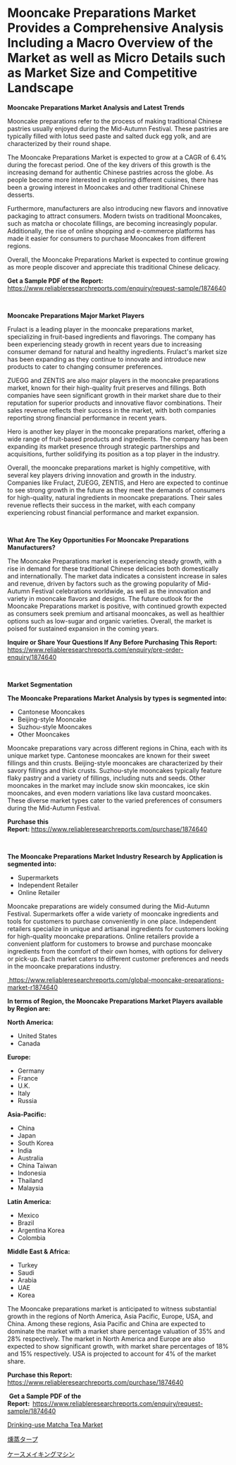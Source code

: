 <p><h1>Mooncake Preparations Market Provides a Comprehensive Analysis Including a Macro Overview of the Market as well as Micro Details such as Market Size and Competitive Landscape</h1></p><p><strong>Mooncake Preparations Market Analysis and Latest Trends</strong></p>
<p><p>Mooncake preparations refer to the process of making traditional Chinese pastries usually enjoyed during the Mid-Autumn Festival. These pastries are typically filled with lotus seed paste and salted duck egg yolk, and are characterized by their round shape. </p><p>The Mooncake Preparations Market is expected to grow at a CAGR of 6.4% during the forecast period. One of the key drivers of this growth is the increasing demand for authentic Chinese pastries across the globe. As people become more interested in exploring different cuisines, there has been a growing interest in Mooncakes and other traditional Chinese desserts.</p><p>Furthermore, manufacturers are also introducing new flavors and innovative packaging to attract consumers. Modern twists on traditional Mooncakes, such as matcha or chocolate fillings, are becoming increasingly popular. Additionally, the rise of online shopping and e-commerce platforms has made it easier for consumers to purchase Mooncakes from different regions.</p><p>Overall, the Mooncake Preparations Market is expected to continue growing as more people discover and appreciate this traditional Chinese delicacy.</p></p>
<p><strong>Get a Sample PDF of the Report:&nbsp;</strong> <a href="https://www.reliableresearchreports.com/enquiry/request-sample/1874640">https://www.reliableresearchreports.com/enquiry/request-sample/1874640</a></p>
<p>&nbsp;</p>
<p><strong>Mooncake Preparations Major Market Players</strong></p>
<p><p>Frulact is a leading player in the mooncake preparations market, specializing in fruit-based ingredients and flavorings. The company has been experiencing steady growth in recent years due to increasing consumer demand for natural and healthy ingredients. Frulact's market size has been expanding as they continue to innovate and introduce new products to cater to changing consumer preferences.</p><p>ZUEGG and ZENTIS are also major players in the mooncake preparations market, known for their high-quality fruit preserves and fillings. Both companies have seen significant growth in their market share due to their reputation for superior products and innovative flavor combinations. Their sales revenue reflects their success in the market, with both companies reporting strong financial performance in recent years.</p><p>Hero is another key player in the mooncake preparations market, offering a wide range of fruit-based products and ingredients. The company has been expanding its market presence through strategic partnerships and acquisitions, further solidifying its position as a top player in the industry.</p><p>Overall, the mooncake preparations market is highly competitive, with several key players driving innovation and growth in the industry. Companies like Frulact, ZUEGG, ZENTIS, and Hero are expected to continue to see strong growth in the future as they meet the demands of consumers for high-quality, natural ingredients in mooncake preparations. Their sales revenue reflects their success in the market, with each company experiencing robust financial performance and market expansion.</p></p>
<p>&nbsp;</p>
<p><strong>What Are The Key Opportunities For Mooncake Preparations Manufacturers?</strong></p>
<p><p>The Mooncake Preparations market is experiencing steady growth, with a rise in demand for these traditional Chinese delicacies both domestically and internationally. The market data indicates a consistent increase in sales and revenue, driven by factors such as the growing popularity of Mid-Autumn Festival celebrations worldwide, as well as the innovation and variety in mooncake flavors and designs. The future outlook for the Mooncake Preparations market is positive, with continued growth expected as consumers seek premium and artisanal mooncakes, as well as healthier options such as low-sugar and organic varieties. Overall, the market is poised for sustained expansion in the coming years.</p></p>
<p><strong>Inquire or Share Your Questions If Any Before Purchasing This Report:</strong> <a href="https://www.reliableresearchreports.com/enquiry/pre-order-enquiry/1874640">https://www.reliableresearchreports.com/enquiry/pre-order-enquiry/1874640</a></p>
<p>&nbsp;</p>
<p><strong>Market Segmentation</strong></p>
<p><strong>The Mooncake Preparations Market Analysis by types is segmented into:</strong></p>
<p><ul><li>Cantonese Mooncakes</li><li>Beijing-style Mooncake</li><li>Suzhou-style Mooncakes</li><li>Other Mooncakes</li></ul></p>
<p><p>Mooncake preparations vary across different regions in China, each with its unique market type. Cantonese mooncakes are known for their sweet fillings and thin crusts. Beijing-style mooncakes are characterized by their savory fillings and thick crusts. Suzhou-style mooncakes typically feature flaky pastry and a variety of fillings, including nuts and seeds. Other mooncakes in the market may include snow skin mooncakes, ice skin mooncakes, and even modern variations like lava custard mooncakes. These diverse market types cater to the varied preferences of consumers during the Mid-Autumn Festival.</p></p>
<p><strong>Purchase this Report:&nbsp;</strong><a href="https://www.reliableresearchreports.com/purchase/1874640">https://www.reliableresearchreports.com/purchase/1874640</a></p>
<p>&nbsp;</p>
<p><strong>The Mooncake Preparations Market Industry Research by Application is segmented into:</strong></p>
<p><ul><li>Supermarkets</li><li>Independent Retailer</li><li>Online Retailer</li></ul></p>
<p><p>Mooncake preparations are widely consumed during the Mid-Autumn Festival. Supermarkets offer a wide variety of mooncake ingredients and tools for customers to purchase conveniently in one place. Independent retailers specialize in unique and artisanal ingredients for customers looking for high-quality mooncake preparations. Online retailers provide a convenient platform for customers to browse and purchase mooncake ingredients from the comfort of their own homes, with options for delivery or pick-up. Each market caters to different customer preferences and needs in the mooncake preparations industry.</p></p>
<p><a href="https://www.reliableresearchreports.com/global-mooncake-preparations-market-r1874640">&nbsp;https://www.reliableresearchreports.com/global-mooncake-preparations-market-r1874640</a></p>
<p><strong>In terms of Region, the Mooncake Preparations Market Players available by Region are:</strong></p>
<p>
    <p> <strong> North America: </strong>
        <ul>
            <li>United States</li>
            <li>Canada</li>
        </ul>
        </p> 
    <p> <strong> Europe: </strong>
        <ul>
            <li>Germany</li>
            <li>France</li>
            <li>U.K.</li>
            <li>Italy</li>
            <li>Russia</li>
        </ul>
        </p> 
    <p> <strong> Asia-Pacific: </strong>
        <ul>
            <li>China</li>
            <li>Japan</li>
            <li>South Korea</li>
            <li>India</li>
            <li>Australia</li>
            <li>China Taiwan</li>
            <li>Indonesia</li>
            <li>Thailand</li>
            <li>Malaysia</li>
        </ul>
        </p> 
    <p> <strong> Latin America: </strong>
        <ul>
            <li>Mexico</li>
            <li>Brazil</li>
            <li>Argentina Korea</li>
            <li>Colombia</li>
        </ul>
        </p> 
    <p> <strong> Middle East & Africa: </strong>
        <ul>
            <li>Turkey</li>
            <li>Saudi</li>
            <li>Arabia</li>
            <li>UAE</li>
            <li>Korea</li>
        </ul>
    </p>
    </p>
<p><p>The Mooncake preparations market is anticipated to witness substantial growth in the regions of North America, Asia Pacific, Europe, USA, and China. Among these regions, Asia Pacific and China are expected to dominate the market with a market share percentage valuation of 35% and 28% respectively. The market in North America and Europe are also expected to show significant growth, with market share percentages of 18% and 15% respectively. USA is projected to account for 4% of the market share.</p></p>
<p><strong>Purchase this Report: </strong><a href="https://www.reliableresearchreports.com/purchase/1874640">https://www.reliableresearchreports.com/purchase/1874640</a></p>
<p>&nbsp;<strong>Get a Sample PDF of the Report:&nbsp;&nbsp;</strong><a href="https://www.reliableresearchreports.com/enquiry/request-sample/1874640">https://www.reliableresearchreports.com/enquiry/request-sample/1874640</a></p>
<p><strong></strong></p>
<p><p><a href="https://github.com/pizolina/Market-Research-Report-List-4/blob/main/drinking-use-matcha-tea-market.md">Drinking-use Matcha Tea Market</a></p><p><a href="https://medium.com/@nicosmitham2023/%E3%83%95%E3%83%9F%E3%82%B2%E3%83%BC%E3%82%B7%E3%83%A7%E3%83%B3%E3%82%BF%E3%83%BC%E3%83%97%E5%B8%82%E5%A0%B4%E3%81%AE%E5%88%86%E6%9E%90-%E3%82%B0%E3%83%AD%E3%83%BC%E3%83%90%E3%83%AB%E7%94%A3%E6%A5%AD%E3%81%AE%E8%A6%8B%E9%80%9A%E3%81%97%E3%81%A8%E4%BA%88%E6%B8%AC-2024%E5%B9%B4%E3%81%8B%E3%82%892031%E5%B9%B4-ea4f70290745">燻蒸タープ</a></p><p><a href="https://medium.com/@jackpeters644/%E3%82%B1%E3%83%BC%E3%82%B9%E3%83%A1%E3%83%BC%E3%82%AD%E3%83%B3%E3%82%B0%E3%83%9E%E3%82%B7%E3%83%B3%E5%B8%82%E5%A0%B4%E3%81%AE%E5%88%86%E6%9E%90%E3%81%A82024%E5%B9%B4%E3%81%8B%E3%82%892031%E5%B9%B4%E3%81%BE%E3%81%A7%E3%81%AE%E3%82%B5%E3%82%A4%E3%82%BA%E4%BA%88%E6%B8%AC-1f28798a5a7c">ケースメイキングマシン</a></p></p>